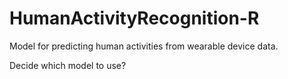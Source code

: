 # HumanActivityRecognition-R
Model for predicting human activities from wearable device data.

Decide which model to use?